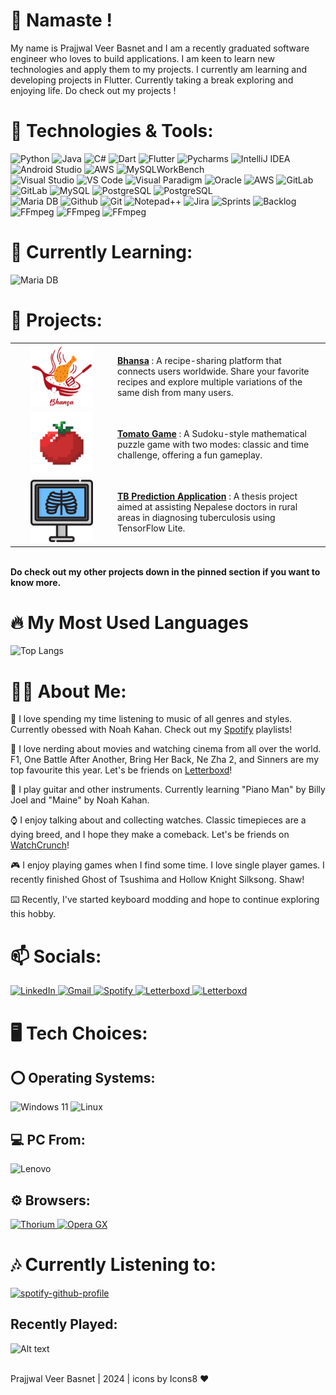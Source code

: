 # 🙏 Namaste !

My name is Prajjwal Veer Basnet and I am a recently graduated software engineer who loves to build applications. I am keen to learn new technologies and apply them to my projects. I currently am learning and developing projects in Flutter. Currently taking a break exploring and enjoying life. Do check out my projects !

# 🔧 Technologies & Tools:

<img src="https://img.icons8.com/?size=100&id=13441&format=png&color=000000" alt="Python" width="70" height="70"/>  <img src="https://img.icons8.com/?size=100&id=13679&format=png&color=000000" alt="Java" width="70" height="70"/>  <img src="https://img.icons8.com/?size=100&id=55251&format=png&color=000000" alt="C#" width="70" height="70"/>  <img src="https://img.icons8.com/?size=100&id=7AFcZ2zirX6Y&format=png&color=000000" alt="Dart" width="70" height="70"/> <img src="https://img.icons8.com/?size=100&id=7I3BjCqe9rjG&format=png&color=000000" alt="Flutter" width="70" height="70"/> <img src="https://img.icons8.com/?size=100&id=vinpBD5oA3b4&format=png&color=000000" alt="Pycharms" width="70" height="70"/> <img src="https://img.icons8.com/?size=100&id=61466&format=png&color=000000" alt="IntelliJ IDEA" width="70" height="70"/> <img src="https://img.icons8.com/?size=100&id=xBW8JMtsQGFC&format=png&color=000000" alt="Android Studio" width="70" height="70"/> <img src="https://img.icons8.com/?size=100&id=106501&format=png&color=000000" alt="AWS" width="70" height="70"/> 
<img src="https://images.icon-icons.com/1381/PNG/512/mysqlworkbench_93532.png" alt="MySQLWorkBench" width="70" height="70"/> 
<br/>
<img src="https://img.icons8.com/?size=100&id=y7WGoWNuIWac&format=png&color=000000" alt="Visual Studio" width="70" height="70"/> 
<img src="https://img.icons8.com/?size=100&id=9OGIyU8hrxW5&format=png&color=000000" alt="VS Code" width="70" height="70"/> 
<img src="https://forums.visual-paradigm.com/uploads/default/original/2X/6/6d10753eda994cb828d6d182304d2c9929ae85c1.png" alt="Visual Paradigm" width="70" height="70"/> 
<img src="https://img.icons8.com/?size=100&id=39913&format=png&color=000000" alt="Oracle" width="70" height="70"/> <img src="https://img.icons8.com/?size=100&id=33039&format=png&color=000000" alt="AWS" width="70" height="70"/> 
<img src="https://img.icons8.com/?size=100&id=34886&format=png&color=000000" alt="GitLab" width="70" height="70"/>
<img src="https://img.icons8.com/?size=100&id=87330&format=png&color=000000" alt="GitLab" width="70" height="70"/> 
<img src="https://img.icons8.com/?size=100&id=UFXRpPFebwa2&format=png&color=000000" alt="MySQL" width="70" height="70"/> 
<img src="https://img.icons8.com/?size=100&id=38561&format=png&color=000000" alt="PostgreSQL" width="70" height="70"/>
<img src="https://img.icons8.com/?size=100&id=lOqoeP2Zy02f&format=png&color=000000" alt="PostgreSQL" width="70" height="70"/> 
<br/>
<img src="https://img.icons8.com/?size=100&id=nrY6pkbRkJCi&format=png&color=000000" alt="Maria DB" width="70" height="70"/> 
<img src="https://img.icons8.com/?size=100&id=63777&format=png&color=000000" alt="Github" width="70" height="70"/> 
<img src="https://img.icons8.com/?size=100&id=20906&format=png&color=000000" alt="Git" width="70" height="70"/> 
<img src="https://img.icons8.com/?size=100&id=67169&format=png&color=000000" alt="Notepad++" width="70" height="70"/> 
<img src="https://img.icons8.com/?size=100&id=oROcPah5ues6&format=png&color=000000" alt="Jira" width="70" height="70"/> <img src="https://img.icons8.com/?size=100&id=43096&format=png&color=000000" alt="Sprints" width="70" height="70"/> <img src="https://img.icons8.com/?size=100&id=KJaWClVI1AMv&format=png&color=000000" alt="Backlog" width="70" height="70"/> <img src="https://img.icons8.com/?size=100&id=32418&format=png&color=000000" alt="FFmpeg" width="70" height="70"/> <img src="https://img.icons8.com/?size=100&id=n3QRpDA7KZ7P&format=png&color=000000" alt="FFmpeg" width="70" height="70"/> <img src="https://img.icons8.com/?size=100&id=zfHRZ6i1Wg0U&format=png&color=000000" alt="FFmpeg" width="70" height="70"/>
<br/>

# 🌱 Currently Learning:
<img src="https://img.icons8.com/?size=100&id=44442&format=png&color=000000" alt="Maria DB" width="70" height="70"/> 

# 🚀 Projects:

<table>
  <tr>
    <td align="center" width="150">
      <img src="./images/Bhansa.png" alt="Bhansa Logo" width="100" height="100">
    </td>
    <td>
      <b><a href="https://github.com/Prajj-10/Bhansa">Bhansa</a></b> : A recipe-sharing platform that connects users worldwide. Share your favorite recipes and explore multiple variations of the same dish from many users.
    </td>
  </tr>
  <tr>
    <td align="center" width="150">
      <img src="./images/tomato-main.png" alt="Tomato Game" width="100" height="100">
    </td>
    <td>
      <b><a href="https://github.com/Prajj-10/Tomato-Game">Tomato Game</a></b> : A Sudoku-style mathematical puzzle game with two modes: classic and time challenge, offering a fun gameplay.
    </td>
  </tr>
  <tr>
    <td align="center" width="150">
      <img src="./images/TBappIcon.png" alt="TB Detection logo" width="100" height="100">
    </td>
    <td>
      <b><a href="https://github.com/Prajj-10/Tuberculosis-Prediction-App">TB Prediction Application</a></b> : A thesis project aimed at assisting Nepalese doctors in rural areas in diagnosing tuberculosis using TensorFlow Lite.
    </td>
  </tr>
</table>
<br>
<b> Do check out my other projects down in the pinned section if you want to know more.</b>


# 🔥 My Most Used Languages

![Top Langs](https://github-readme-stats.vercel.app/api/top-langs/?username=prajj-10&layout=donut-vertical&langs_count=12&theme=tokyonight&show_icons=true)

# 👨‍💻 About Me:

🎵 I love spending my time listening to music of all genres and styles. Currently obessed with Noah Kahan. Check out my‎ ‎[‎Spotify](https://open.spotify.com/user/31mhbwq3lthnnawplg2mgdjz5jzi) playlists!

🎥 I love nerding about movies and watching cinema from all over the world. F1, One Battle After Another, Bring Her Back, Ne Zha 2, and Sinners are my top favourite this year. Let's be friends on‎ [Letterboxd](https://letterboxd.com/Prajj_/)!

🎸 I play guitar and other instruments. Currently learning "Piano Man" by Billy Joel and "Maine" by Noah Kahan.

⌚ I enjoy talking about and collecting watches. Classic timepieces are a dying breed, and I hope they make a comeback. Let's be friends on‎ ‎‎[WatchCrunch](https://www.watchcrunch.com/Prajj_10)!

🎮 I enjoy playing games when I find some time. I love single player games. I recently finished Ghost of Tsushima and Hollow Knight Silksong. Shaw!

⌨️ Recently, I've started keyboard modding and hope to continue exploring this hobby.

# 📫 Socials:
<a href="https://www.linkedin.com/in/prajj/" target="_blank">
    <img src="https://img.icons8.com/?size=100&id=13930&format=png&color=000000" alt="LinkedIn" width="70" height="70"/>
</a>
<a href="mailto:prajjwalveer2001@gmail.com" target="_blank">
    <img src="https://img.icons8.com/?size=100&id=P7UIlhbpWzZm&format=png&color=000000" alt="Gmail" width="70" height="70"/>
</a>
<!-- <a href="https://www.instagram.com/prajjwal_10/" target="_blank">
    <img src="./images/instagram.png" alt="Instagram" width="70" height="70"/>
</a> -->
<a href="https://open.spotify.com/user/31mhbwq3lthnnawplg2mgdjz5jzi" target="_blank">
    <img src="https://www.freepnglogos.com/uploads/spotify-logo-png/spotify-logo-spotify-symbol-3.png" alt="Spotify" width="90" height="70"/>
</a>
<a href="https://letterboxd.com/Prajj_/" target="_blank">
    <img src="https://upload.wikimedia.org/wikipedia/commons/9/9b/Letterboxd_2023_logo.png" alt="Letterboxd" width="70" height="70"/>
</a>
<a href="https://www.watchcrunch.com/Prajj_10" target="_blank">
    <img src="https://play-lh.googleusercontent.com/8Mw9wImYu0tb5a0QA2o5XSYHA9CfaotTjb2rD7weR4RtAZOph5--3SY2t5MeLBfw-B0=w240-h480-rw" alt="Letterboxd" width="70" height="70"/>
</a>

# 🖥️ Tech Choices: 

## ⭕ Operating Systems:
<img src="https://img.icons8.com/?size=100&id=M9BRw0RJZXKi&format=png&color=000000" alt="Windows 11" width="70" height="70"/>  <img src="https://img.icons8.com/?size=100&id=17842&format=png&color=000000" alt="Linux" width="70" height="70"/> 

## 💻 PC From:
<img src="https://img.icons8.com/?size=100&id=pKl6oyq4IKpu&format=png&color=000000" alt="Lenovo" width="70" height="70"/> 

## ⚙️ Browsers:
<a href="https://thorium.rocks/" target="_blank">
    <img src="https://img.icons8.com/?size=100&id=104996&format=png&color=000000" alt="Thorium" width="70" height="70"/>
</a><a href="https://www.opera.com/gx" target="_blank"><img src="https://img.icons8.com/?size=100&id=JsJYZuU5f9xf&format=png&color=000000" alt="Opera GX" width="70" height="70"/> </a>

# 🎶 Currently Listening to:
[![spotify-github-profile](https://spotify-github-profile.kittinanx.com/api/view?uid=31zgwocp2gdczfwelfgj4lwoecby&cover_image=true&theme=novatorem&show_offline=false&background_color=121212&interchange=false&bar_color=53b14f&bar_color_cover=false)](https://github.com/kittinan/spotify-github-profile)

## Recently Played:
![Alt text](https://spotify-recently-played-readme.vercel.app/api?user=31zgwocp2gdczfwelfgj4lwoecby&count=5)

<br>
Prajjwal Veer Basnet | 2024 | icons by Icons8 ❤️

